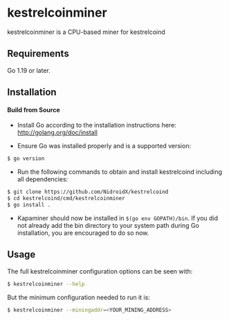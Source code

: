 # kestrelcoinminer

kestrelcoinminer is a CPU-based miner for kestrelcoind

## Requirements

Go 1.19 or later.

## Installation

#### Build from Source

- Install Go according to the installation instructions here:
  http://golang.org/doc/install

- Ensure Go was installed properly and is a supported version:

```bash
$ go version
```

- Run the following commands to obtain and install kestrelcoind including all dependencies:

```bash
$ git clone https://github.com/NidroidX/kestrelcoind
$ cd kestrelcoind/cmd/kestrelcoinminer
$ go install .
```

- Kapaminer should now be installed in `$(go env GOPATH)/bin`. If you did
  not already add the bin directory to your system path during Go installation,
  you are encouraged to do so now.
  
## Usage

The full kestrelcoinminer configuration options can be seen with:

```bash
$ kestrelcoinminer --help
```

But the minimum configuration needed to run it is:
```bash
$ kestrelcoinminer --miningaddr=<YOUR_MINING_ADDRESS>
```